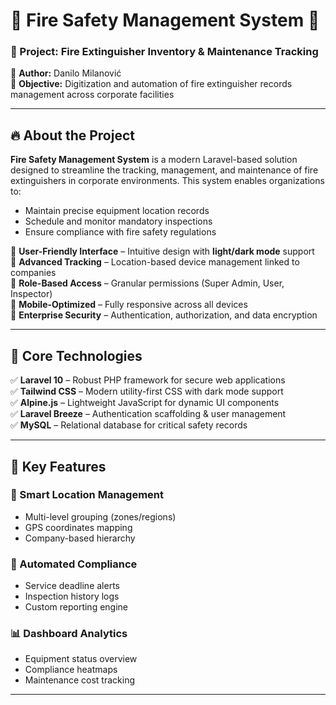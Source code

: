 # 🧯 Fire Safety Management System 🚒  

### 📌 Project: **Fire Extinguisher Inventory & Maintenance Tracking**  
📅 **Author:** Danilo Milanović  
📍 **Objective:** Digitization and automation of fire extinguisher records management across corporate facilities  

---

## 🔥 About the Project  

**Fire Safety Management System** is a modern Laravel-based solution designed to streamline the tracking, management, and maintenance of fire extinguishers in corporate environments. This system enables organizations to:  
- Maintain precise equipment location records  
- Schedule and monitor mandatory inspections  
- Ensure compliance with fire safety regulations  

🔹 **User-Friendly Interface** – Intuitive design with **light/dark mode** support  
🔹 **Advanced Tracking** – Location-based device management linked to companies  
🔹 **Role-Based Access** – Granular permissions (Super Admin, User, Inspector)  
🔹 **Mobile-Optimized** – Fully responsive across all devices  
🔹 **Enterprise Security** – Authentication, authorization, and data encryption  

---

## 🚀 Core Technologies  

✅ **Laravel 10** – Robust PHP framework for secure web applications  
✅ **Tailwind CSS** – Modern utility-first CSS with dark mode support  
✅ **Alpine.js** – Lightweight JavaScript for dynamic UI components  
✅ **Laravel Breeze** – Authentication scaffolding & user management  
✅ **MySQL** – Relational database for critical safety records  

---

## 🌟 Key Features  
### 📍 Smart Location Management  
- Multi-level grouping (zones/regions)  
- GPS coordinates mapping  
- Company-based hierarchy  

### 🔔 Automated Compliance  
- Service deadline alerts  
- Inspection history logs  
- Custom reporting engine  

### 📊 Dashboard Analytics  
- Equipment status overview  
- Compliance heatmaps  
- Maintenance cost tracking  

---

